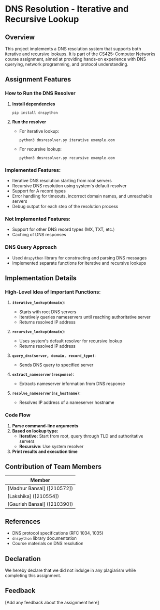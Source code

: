 # DNS Resolution - Iterative and Recursive Lookup

## Overview

This project implements a DNS resolution system that supports both iterative and recursive lookups. It is part of the CS425: Computer Networks course assignment, aimed at providing hands-on experience with DNS querying, network programming, and protocol understanding.

## Assignment Features

### How to Run the DNS Resolver

1. **Install dependencies**
   ```
   pip install dnspython
   ```

2. **Run the resolver**
   - For iterative lookup:
     ```
     python3 dnsresolver.py iterative example.com
     ```
   - For recursive lookup:
     ```
     python3 dnsresolver.py recursive example.com
     ```

### Implemented Features:
- Iterative DNS resolution starting from root servers
- Recursive DNS resolution using system's default resolver
- Support for A record types
- Error handling for timeouts, incorrect domain names, and unreachable servers
- Debug output for each step of the resolution process

### Not Implemented Features:
- Support for other DNS record types (MX, TXT, etc.)
- Caching of DNS responses

### DNS Query Approach
- Used `dnspython` library for constructing and parsing DNS messages
- Implemented separate functions for iterative and recursive lookups

## Implementation Details

### High-Level Idea of Important Functions:

1. **`iterative_lookup(domain)`**:
   - Starts with root DNS servers
   - Iteratively queries nameservers until reaching authoritative server
   - Returns resolved IP address

2. **`recursive_lookup(domain)`**:
   - Uses system's default resolver for recursive lookup
   - Returns resolved IP address

3. **`query_dns(server, domain, record_type)`**:
   - Sends DNS query to specified server
   
4. **`extract_nameserver(response)`**:
   - Extracts nameserver information from DNS response

5. **`resolve_nameserver(ns_hostname)`**:
   - Resolves IP address of a nameserver hostname

### Code Flow
1. **Parse command-line arguments**
2. **Based on lookup type:**
   - **Iterative:** Start from root, query through TLD and authoritative servers
   - **Recursive:** Use system resolver
3. **Print results and execution time**

## Contribution of Team Members

| Member |
|--------|
| [Madhur Bansal] ([210572]) |
| [Lakshika] ([210554]) |
| [Gaurish Bansal] ([210390]) |

## References
- DNS protocol specifications (RFC 1034, 1035)
- `dnspython` library documentation
- Course materials on DNS resolution

## Declaration
We hereby declare that we did not indulge in any plagiarism while completing this assignment.

## Feedback
[Add any feedback about the assignment here]
